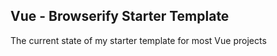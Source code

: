 Vue - Browserify Starter Template
---

The current state of my starter template for most Vue projects
